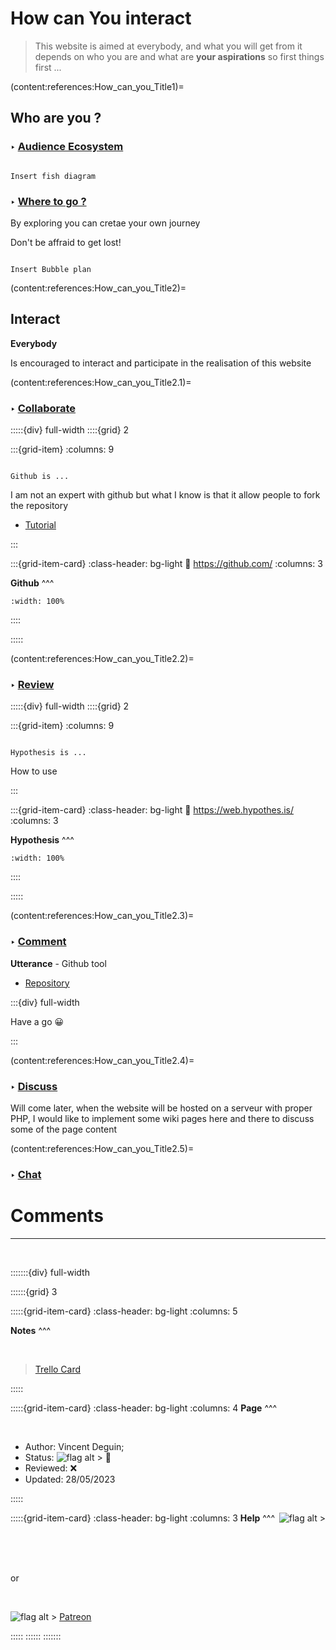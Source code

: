 # How can **You** interact

> This website is aimed at everybody, and what you will get from it depends on who you are and what are **your aspirations** so first things first ...



(content:references:How_can_you_Title1)= 
## Who are you ?

### <strong> &#x2023; <u> Audience Ecosystem </u> </strong>


```{note}

Insert fish diagram

```

### <strong> &#x2023; <u>  Where to go ? </u> </strong>


By exploring you can cretae your own journey

<p class="emphase">Don't be affraid to get lost! </p>

```{note}

Insert Bubble plan

```
 
(content:references:How_can_you_Title2)= 
## Interact

<p class="emphase2"><strong>Everybody</strong></p>

<p class="emphase">Is encouraged to interact and participate in the realisation of this website</p>

(content:references:How_can_you_Title2.1)= 
### <strong> &#x2023; <u> Collaborate </u> </strong>



:::::{div} full-width
::::{grid} 2

:::{grid-item}
:columns: 9

```{epigraph}

Github is ...

```



I am not an expert with github but what I know is that it allow people to fork the repository


- [Tutorial](../../Appendix/Help/Github/Github_JB)

:::

:::{grid-item-card}
:class-header: bg-light
:link: https://github.com/ 
:columns: 3

**Github**
^^^

```{image} ../../_static/Svg_icons/github-svgrepo-com.svg
:width: 100%

```


::::


:::::


(content:references:How_can_you_Title2.2)=
### <strong> &#x2023; <u>Review </u> </strong>


:::::{div} full-width
::::{grid} 2

:::{grid-item}
:columns: 9

```{epigraph}

Hypothesis is ...

```

How to use

:::

:::{grid-item-card}
:class-header: bg-light
:link: https://web.hypothes.is/ 
:columns: 3

**Hypothesis**
^^^

```{image} ../../_static/Svg_icons/Hypothesis.svg
:width: 100%

```


::::


:::::



(content:references:How_can_you_Title2.3)=
### <strong> &#x2023; <u>Comment </u> </strong>
 

**Utterance** - Github tool
- [Repository](https://github.com/utterance)

:::{div} full-width

<p class="emphase"> Have a go 😀</p>
    
<script src="https://utteranc.es/client.js"
        repo="Deugz/nb-master"
        issue-term="pathname"
        theme="github-light"
        crossorigin="anonymous"
        async>
</script>

:::

(content:references:How_can_you_Title2.4)=
### <strong> &#x2023; <u>Discuss </u> </strong>

Will come later, when the website will be hosted on a serveur with proper PHP, I would like to implement some wiki pages here and there to discuss some of the page content
    
(content:references:How_can_you_Title2.5)=
### <strong> &#x2023; <u>Chat </u> </strong> 



# Comments

***

<br>

:::::::{div} full-width

::::::{grid} 3

:::::{grid-item-card}
:class-header: bg-light
:columns: 5

**Notes**
^^^

<br>

<blockquote class="trello-card"> 
  <a href="https://trello.com/c/RJCEPrhP/13-how-can-you">Trello Card</a>
</blockquote>
<script src="https://p.trellocdn.com/embed.min.js"></script>


<script src="https://p.trellocdn.com/embed.min.js"></script>


:::::



:::::{grid-item-card}
:class-header: bg-light
:columns: 4
**Page**
^^^

<br>

- Author:  Vincent Deguin;
- Status:  ![flag alt >](../../_static/Svg_icons/Under_construction.svg)  <span class="hovertext" data-hover="To be Reviewed">🔎</span>
- Reviewed: <span class="hovertext" data-hover="Insert here who has done what">&#x274C;</span>
- Updated: 28/05/2023



   
:::::

:::::{grid-item-card}
:class-header: bg-light
:columns: 3
<span style="float: right">![flag alt >](../../_static/Svg_icons/coins-money-svgrepo-com.svg)</span>**Help** 
^^^

<br>

<script type='text/javascript' src='https://storage.ko-fi.com/cdn/widget/Widget_2.js'></script><script type='text/javascript'>kofiwidget2.init('Buy me a coffee', '#317315', 'O4O6EZO78');kofiwidget2.draw();</script> 

<br>
<br>

or

<br>

![flag alt >](../../_static/Svg_icons/patreon-svgrepo-com.svg) [Patreon](https://www.patreon.com/Science_for_the_People) 

:::::
::::::
:::::::



<script src="https://utteranc.es/client.js"
        repo="Deugz/nb-master"
        issue-term="pathname"
        theme="github-light"
        crossorigin="anonymous"
        async>
</script>




